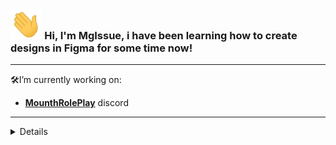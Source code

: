 ### <img src="238178097-766d336d-b87d-44ba-807c-c51de2bc6b4d.gif" style="width: 10%;" /> Hi, I'm MgIssue, i have been learning how to create designs in Figma for some time now!

----

🛠️I’m currently working on:
* [**MounthRolePlay**](https://discord.gg/mounthrp) discord

----

<details>
<p align="center">
  <a href="https://github.com/waasaty">
    <img src="http://github-profile-summary-cards.vercel.app/api/cards/profile-details?username=waasaty&theme=transparent" />
  </a>
  <a href="https://github.com/waasaty">
    <img src="https://github-readme-streak-stats.herokuapp.com/?user=waasaty&hide_border=true&card_width=338&theme=transparent" />
  </a>
  <a href="https://github.com/waasaty">
    <img src="http://github-profile-summary-cards.vercel.app/api/cards/stats?username=waasaty&theme=transparent" />
  </a>
</p>
</details>
